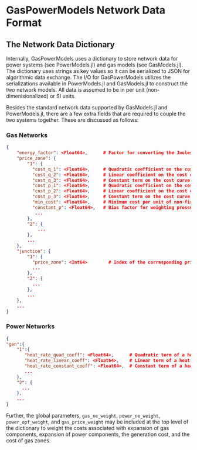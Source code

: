 # GasPowerModels Network Data Format

## The Network Data Dictionary
Internally, GasPowerModels uses a dictionary to store network data for power systems (see PowerModels.jl) and gas models (see GasModels.jl).
The dictionary uses strings as key values so it can be serialized to JSON for algorithmic data exchange.
The I/O for GasPowerModels utilizes the serializations available in PowerModels.jl and GasModels.jl to construct the two network models.
All data is assumed to be in per unit (non-dimenisionalized) or SI units.

Besides the standard network data supported by GasModels.jl and PowerModels.jl, there are a few extra fields that are required to couple the two systems together.
These are discussed as follows:

### Gas Networks
```json
{
    "energy_factor": <Float64>,      # Factor for converting the Joules per second used by a generator to m^3 per second gas consumption. SI units are m^3 per Joules.
    "price_zone": {
        "1": {
          "cost_q_1": <Float64>,     # Quadratic coefficient on the cost curve for non-firm gas consumed in the zone. SI units are dollars per m^3 at standard pressure.
          "cost_q_2": <Float64>,     # Linear coefficient on the cost curve for non-firm gas consumed in the zone. SI units are dollars per m^3 at standard pressure.
          "cost_q_3": <Float64>,     # Constant term on the cost curve for non-firm gas consumed in the zone. SI units are dollars per m^3 at standard pressure.
          "cost_p_1": <Float64>,     # Quadratic coefficient on the cost curve for pressure squared in the zone. SI units are dollars per Pascal^2.
          "cost_p_2": <Float64>,     # Linear coefficient on the cost curve for pressure squared in the zone. SI units are dollars per Pascal^2.
          "cost_p_3": <Float64>,     # Constant term on the cost curve for pressure squared in the zone. SI units are dollars per Pascal^2.
          "min_cost": <Float64>,     # Minimum cost per unit of non-firm gas consumed in the zone. SI units are dollars per m^3 at standard pressure.
          "constant_p": <Float64>,   # Bias factor for weighting pressure penalty cost relative to demand penalty cost.
           ...
        },
        "2": {
            ...
        },
        ...
    },
    "junction": {
        "1": {
          "price_zone": <Int64>        # Index of the corresponding price zone for the junction. -1 implies no zone.
          ...
        },
        "2": {
          ...
        },
        ...
    },
    ...
}
```

### Power Networks
```json
{
"gen":{
    "1":{
       "heat_rate_quad_coeff": <Float64>,      # Quadratic term of a heat rate curve that converts MW into J/s. SI Units are J per MW produced in a second   
       "heat_rate_linear_coeff": <Float64>,    # Linear term of a heat rate curve that converts MW into J/s. SI Units are J per MW produced in a second   
       "heat_rate_constant_coeff": <Float64>,  # Constant term of a heat rate curve that converts MW into J/s. SI Units are J per MW produced in a second
       ...
    },
    "2": {
      ...
    },
    ...
}
```

Further, the global parameters, ``gas_ne_weight``, ``power_ne_weight``, ``power_opf_weight``, and ``gas_price_weight`` may be included at the top level of the dictionary to weight the costs associated with expansion of gas components, expansion of power components, the generation cost, and the cost of gas zones.
